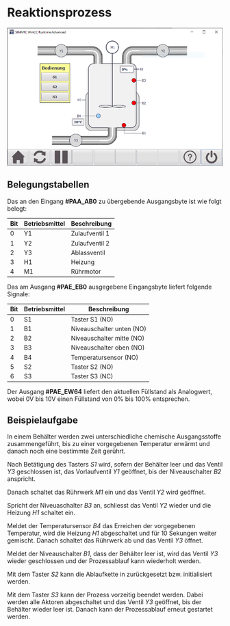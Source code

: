 # Reaktionsprozess

![Bild der Visualisierung](simulation.png)

## Belegungstabellen

Das an den Eingang __#PAA_AB0__ zu übergebende Ausgangsbyte ist wie folgt belegt:

Bit | Betriebsmittel | Beschreibung
--- | -------------- | ------------
  0 |             Y1 | Zulaufventil 1
  1 |             Y2 | Zulaufventil 2
  2 |             Y3 | Ablassventil
  3 |             H1 | Heizung
  4 |             M1 | Rührmotor

Das am Ausgang __#PAE_EB0__ ausgegebene Eingangsbyte liefert folgende Signale:

Bit | Betriebsmittel | Beschreibung
--- | -------------- | ------------
  0 |             S1 | Taster S1 (NO)
  1 |             B1 | Niveauschalter unten (NO)
  2 |             B2 | Niveauschalter mitte (NO)
  3 |             B3 | Niveauschalter oben (NO)
  4 |             B4 | Temperatursensor (NO)
  5 |             S2 | Taster S2 (NO)
  6 |             S3 | Taster S3 (NC)

Der Ausgang __#PAE_EW64__ liefert den aktuellen Füllstand als Analogwert, wobei 0V bis 10V einen Füllstand von 0% bis 100% entsprechen.

## Beispielaufgabe

In einem Behälter werden zwei unterschiedliche chemische Ausgangsstoffe zusammengeführt, bis zu einer vorgegebenen Temperatur erwärmt und danach noch eine bestimmte Zeit gerührt.

Nach Betätigung des Tasters _S1_ wird, sofern der Behälter leer und das Ventil _Y3_ geschlossen ist, das Vorlaufventil _Y1_ geöffnet, bis der Niveauschalter _B2_ anspricht.

Danach schaltet das Rührwerk _M1_ ein und das Ventil _Y2_ wird geöffnet.

Spricht der Niveuaschalter _B3_ an, schliesst das Ventil _Y2_ wieder und die Heizung _H1_ schaltet ein.

Meldet der Temperatursensor _B4_ das Erreichen der vorgegebenen Temperatur, wird die Heizung _H1_ abgeschaltet und für 10 Sekungen weiter gemischt. Danach schaltet das Rührwerk ab und das Ventil _Y3_ öffnet.

Meldet der Niveauschalter _B1_, dass der Behälter leer ist, wird das Ventil _Y3_ wieder geschlossen und der Prozessablauf kann wiederholt werden.

Mit dem Taster _S2_ kann die Ablaufkette in zurückgesetzt bzw. initialisiert werden.

Mit dem Taster _S3_ kann der Prozess vorzeitig beendet werden. Dabei werden alle Aktoren abgeschaltet und das Ventil _Y3_ geöffnet, bis der Behälter wieder leer ist. Danach kann der Prozessablauf erneut gestartet werden.
